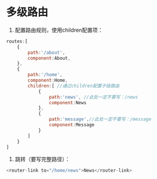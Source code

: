 # 多级路由

1. 配置路由规则，使用children配置项：

```javascript
routes:[
    {
        path:'/about',
        component:About,
    },
    {
        path:'/home',
        component:Home,
        children:[ //通过children配置子级路由
            {
                path:'news', //此处一定不要写：/news
                component:News
            },
            {
                path:'message',//此处一定不要写：/message
                component:Message
            }
        ]
    }
]
```

1. 跳转（要写完整路径）：

```javascript
<router-link to="/home/news">News</router-link>
```